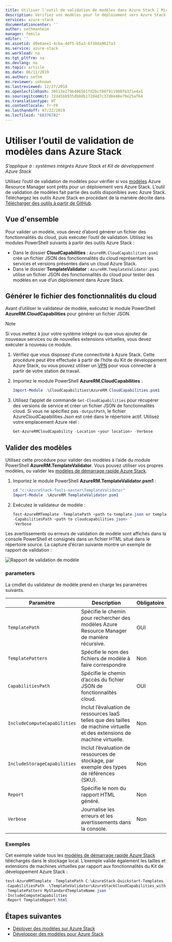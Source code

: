 ```yaml
---
title: Utiliser l’outil de validation de modèles dans Azure Stack | Microsoft Docs
description: Vérifiez vos modèles pour le déploiement vers Azure Stack avec l’outil de validation de modèles.
services: azure-stack
documentationcenter: ''
author: sethmanheim
manager: femila
editor: ''
ms.assetid: d9e6aee1-4cba-4df5-b5a3-6f38da9627a3
ms.service: azure-stack
ms.workload: na
ms.tgt_pltfrm: na
ms.devlang: na
ms.topic: article
ms.date: 06/11/2019
ms.author: sethm
ms.reviewer: unknown
ms.lastreviewed: 12/27/2018
ms.openlocfilehash: 30513e279b406561fd2bcf88f9119807b371e4a1
ms.sourcegitcommit: 72d45bb935db0db172d4d7c37d8e48e79e25af64
ms.translationtype: HT
ms.contentlocale: fr-FR
ms.lasthandoff: 07/22/2019
ms.locfileid: "68376782"
---
```

# <a name="use-the-template-validation-tool-in-azure-stack"></a>Utiliser l’outil de validation de modèles dans Azure Stack
*S’applique à : systèmes intégrés Azure Stack et Kit de développement Azure Stack*

Utilisez l’outil de validation de modèles pour vérifier si vos [modèles](azure-stack-arm-templates.md) Azure Resource Manager sont prêts pour un déploiement vers Azure Stack. L’outil de validation de modèles fait partie des outils disponibles avec Azure Stack. Téléchargez les outils Azure Stack en procédant de la manière décrite dans [Télécharger des outils à partir de GitHub](../operator/azure-stack-powershell-download.md).

## <a name="overview"></a>Vue d'ensemble

Pour valider un modèle, vous devez d’abord générer un fichier des fonctionnalités du cloud, puis exécuter l’outil de validation. Utilisez les modules PowerShell suivants à partir des outils Azure Stack :

- Dans le dossier **CloudCapabilities** : `AzureRM.CloudCapabilities.psm1` crée un fichier JSON des fonctionnalités du cloud représentant les services et versions présentes dans un cloud Azure Stack.
- Dans le dossier **TemplateValidator** : `AzureRM.TemplateValidator.psm1` utilise un fichier JSON des fonctionnalités du cloud pour tester des modèles en vue d’un déploiement dans Azure Stack.

## <a name="build-the-cloud-capabilities-file"></a>Générer le fichier des fonctionnalités du cloud

Avant d’utiliser le validateur de modèle, exécutez le module PowerShell **AzureRM.CloudCapabilities** pour générer un fichier JSON.

>[!NOTE]
> Si vous mettez à jour votre système intégré ou que vous ajoutez de nouveaux services ou de nouvelles extensions virtuelles, vous devez exécuter à nouveau ce module.

1. Vérifiez que vous disposez d’une connectivité à Azure Stack. Cette procédure peut être effectuée à partir de l’hôte du Kit de développement Azure Stack, ou vous pouvez utiliser un [VPN](../asdk/asdk-connect.md#connect-to-azure-stack-using-vpn) pour vous connecter à partir de votre station de travail.
2. Importez le module PowerShell **AzureRM.CloudCapabilities** :

    ```powershell
    Import-Module .\CloudCapabilities\AzureRM.CloudCapabilities.psm1
    ```

3. Utilisez l’applet de commande `Get-CloudCapabilities` pour récupérer des versions de service et créer un fichier JSON de fonctionnalités cloud. Si vous ne spécifiez pas `-OutputPath`, le fichier AzureCloudCapabilities.Json est créé dans le répertoire actif. Utilisez votre emplacement Azure réel :

    ```powershell
    Get-AzureRMCloudCapability -Location <your location> -Verbose
    ```

## <a name="validate-templates"></a>Valider des modèles

Utilisez cette procédure pour valider des modèles à l’aide du module PowerShell **AzureRM.TemplateValidator**. Vous pouvez utiliser vos propres modèles, ou valider les [modèles de démarrage rapide Azure Stack](https://github.com/Azure/AzureStack-QuickStart-Templates).

1. Importez le module PowerShell **AzureRM.TemplateValidator.psm1** :

    ```powershell
    cd "c:\AzureStack-Tools-master\TemplateValidator"
    Import-Module .\AzureRM.TemplateValidator.psm1
    ```

2. Exécutez le validateur de modèle :

    ```powershell
    Test-AzureRMTemplate -TemplatePath <path to template.json or template folder> `
    -CapabilitiesPath <path to cloudcapabilities.json> `
    -Verbose
    ```

Les avertissements ou erreurs de validation de modèle sont affichés dans la console PowerShell et consignés dans un fichier HTML situé dans le répertoire source. La capture d’écran suivante montre un exemple de rapport de validation :

![Rapport de validation de modèle](./media/azure-stack-validate-templates/image1.png)

### <a name="parameters"></a>parameters

La cmdlet du validateur de modèle prend en charge les paramètres suivants.

| Paramètre | Description | Obligatoire |
| ----- | -----| ----- |
| `TemplatePath` | Spécifie le chemin pour rechercher des modèles Azure Resource Manager de manière récursive. | OUI |
| `TemplatePattern` | Spécifie le nom des fichiers de modèle à faire correspondre | Non |
| `CapabilitiesPath` | Spécifie le chemin d’accès du fichier JSON de fonctionnalités cloud. | OUI |
| `IncludeComputeCapabilities` | Inclut l’évaluation de ressources IaaS telles que des tailles de machine virtuelle et des extensions de machine virtuelle. | Non |
| `IncludeStorageCapabilities` | Inclut l’évaluation de ressources de stockage, par exemple des types de références (SKU). | Non |
| `Report` | Spécifie le nom du rapport HTML généré. | Non |
| `Verbose` | Journalise les erreurs et les avertissements dans la console. | Non|

### <a name="examples"></a>Exemples

Cet exemple valide tous les [modèles de démarrage rapide Azure Stack](https://github.com/Azure/AzureStack-QuickStart-Templates) téléchargés dans le stockage local. L’exemple valide également les tailles et extensions de machines virtuelles par rapport aux fonctionnalités du Kit de développement Azure Stack :

```powershell
test-AzureRMTemplate -TemplatePath C:\AzureStack-Quickstart-Templates `
-CapabilitiesPath .\TemplateValidator\AzureStackCloudCapabilities_with_AddOns_20170627.json `
-TemplatePattern MyStandardTemplateName.json `
-IncludeComputeCapabilities `
-Report TemplateReport.html
```

## <a name="next-steps"></a>Étapes suivantes

- [Déployer des modèles sur Azure Stack](azure-stack-arm-templates.md)
- [Développer des modèles pour Azure Stack](azure-stack-develop-templates.md)
